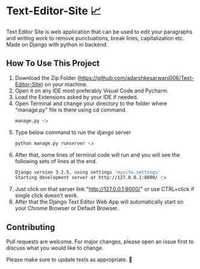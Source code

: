 # Text-Editor-Site 📈
Text Editor Site is web application that can be used to edit your paragraphs and writing work to remove punctuations, break lines, capitalization etc. Made on Django with python in backend.

## How To Use This Project

1. Download the Zip Folder (https://github.com/adarshkesarwani006/Text-Editor-Site) on your machine.
2. Open it on any IDE most preferably Visual Code and Pycharm.
3. Load the Extensions asked by your IDE if needed.
4. Open Terminal and change your directory to the folder where "manage.py" file is there using cd command.
    ```bash
    manage.py 👈
    ```   
5. Type below command to run the django server
    ```bash
    python manage.py runserver 👈
    ```
6. After that, some lines of terminal code will run  and you will see the following sets of lines at the end.
    ```bash
    Django version 3.2.5, using settings 'mysite.settings'
    Starting development server at http://127.0.0.1:8000/ 👈
    ```
7. Just click on that server link "http://127.0.0.1:8000/" or use CTRL+click if single click doesn't work.
8. After that the Django Text Editor Web App will automatically start on your Chrome Browser or Default Browser.

## Contributing
Pull requests are welcome. For major changes, please open an issue first to discuss what you would like to change.

Please make sure to update tests as appropriate. 🎃

